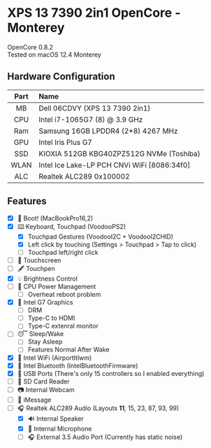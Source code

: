 # XPS 13 7390 2in1 OpenCore - Monterey

OpenCore 0.8.2  
Tested on macOS 12.4 Monterey

## Hardware Configuration

| Part | Name |
|:--:|:--|
| MB   | Dell 06CDVY (XPS 13 7390 2in1)               |
| CPU  | Intel i7-1065G7 (8) @ 3.9 GHz                |
| Ram  | Samsung 16GB LPDDR4 (2*8) 4267 MHz           |
| GPU  | Intel Iris Plus G7                           |
| SSD  | KIOXIA 512GB KBG40ZPZ512G NVMe (Toshiba)     |
| WLAN | Intel Ice Lake-LP PCH CNVi WiFi [8086:34f0]  |
| ALC  | Realtek ALC289 0x100002                      |

## Features

- [x] 🍎 Boot! (MacBookPro16,2)
- [x] ⌨️ Keyboard, Touchpad (VoodooPS2)
  - [x] Touchpad Gestures (VoodooI2C + VoodooI2CHID)
  - [x] Left click by touching (Settings > Touchpad > Tap to click)
  - [ ] Touchpad left/right click
- [ ] 🤞 Touchscreen
- [ ] 🖋 Touchpen
- [x] 💡 Brightness Control
- [ ] 🔋 CPU Power Management
  - [ ] Overheat reboot problem
- [x] 🌈 Intel G7 Graphics
  - [ ] DRM
  - [ ] Type-C to HDMI
  - [ ] Type-C extenral monitor
- [ ] 😴 Sleep/Wake
  - [ ] Stay Asleep
  - [ ] Features Normal After Wake
- [x] 📶 Intel WiFi (AirportItlwm)
- [x] 📶 Intel Bluetooth (IntelBluetoothFirmware)
- [x] 🔌 USB Ports (There's only 15 controllers so I enabled everything)
- [ ] 💾 SD Card Reader
- [ ] 📷 Internal Webcam
- [ ] 💬 iMessage
- [ ] 🎧 Realtek ALC289 Audio (Layouts **11**, 15, 23, 87, 93, 99)
  - [x] 🔊 Internal Speaker
  - [x] 🎤 Internal Microphone
  - [ ] 🎧 External 3.5 Audio Port (Currently has static noise)
